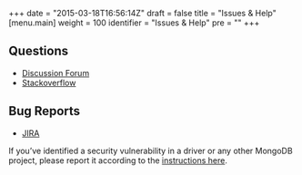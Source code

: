 +++
date = "2015-03-18T16:56:14Z"
draft = false
title = "Issues & Help"
[menu.main]
  weight = 100
  identifier = "Issues & Help"
  pre = "<i class='fa fa-life-ring'></i>"
+++

## Questions

- [Discussion Forum](http://groups.google.com/group/mongodb-user)
- [Stackoverflow](http://stackoverflow.com/questions/tagged/mongodb)

## Bug Reports

- [JIRA](https://jira.mongodb.org/browse/CSHARP)

If you’ve identified a security vulnerability in a driver or any other MongoDB project, please report it according to the [instructions here](http://docs.mongodb.org/manual/tutorial/create-a-vulnerability-report).